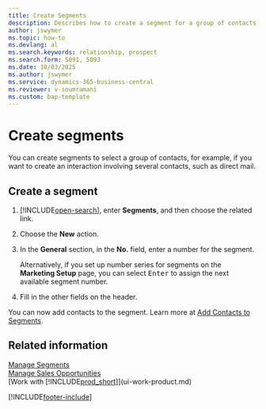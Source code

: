 ```yaml
---
title: Create Segments
description: Describes how to create a segment for a group of contacts, for example, to target several contacts with a direct mail.
author: jswymer
ms.topic: how-to
ms.devlang: al
ms.search.keywords: relationship, prospect
ms.search.form: 5091, 5093
ms.date: 10/03/2025
ms.author: jswymer
ms.service: dynamics-365-business-central
ms.reviewer: v-soumramani
ms.custom: bap-template
---
```


# Create segments

You can create segments to select a group of contacts, for example, if you want to create an interaction involving several contacts, such as direct mail.

## Create a segment

1. [!INCLUDE[open-search](includes/open-search.md)], enter **Segments**, and then choose the related link.
2. Choose the **New** action.
3. In the **General** section, in the **No.** field, enter a number for the segment.

    Alternatively, if you set up number series for segments on the **Marketing Setup** page, you can select <kbd>Enter</kbd> to assign the next available segment number.
4. Fill in the other fields on the header.

You can now add contacts to the segment. Learn more at [Add Contacts to Segments](marketing-add-contact-segment.md).

## Related information

[Manage Segments](marketing-segments.md)  
[Manage Sales Opportunities](marketing-manage-sales-opportunities.md)  
[Work with [!INCLUDE[prod_short](includes/prod_short.md)]](ui-work-product.md)  

[!INCLUDE[footer-include](includes/footer-banner.md)]

